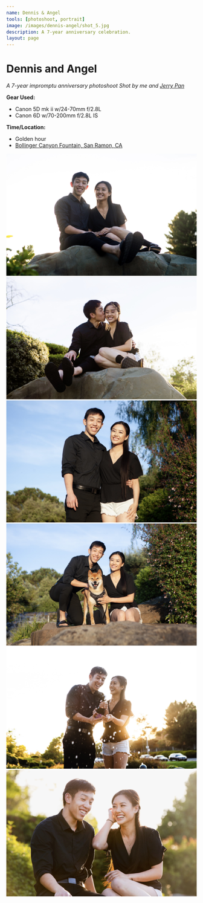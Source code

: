```yaml
---
name: Dennis & Angel
tools: [photoshoot, portrait]
image: /images/dennis-angel/shot_5.jpg
description: A 7-year anniversary celebration.
layout: page
---
```

# Dennis and Angel
*A 7-year impromptu anniversary photoshoot Shot by me and [Jerry Pan](https://www.linkedin.com/in/jerry-pan-18201aa0/)*

**Gear Used:**
* Canon 5D mk ii w/24-70mm f/2.8L
* Canon 6D w/70-200mm f/2.8L IS

**Time/Location:**
* Golden hour
* [Bollinger Canyon Fountain, San Ramon, CA](https://goo.gl/maps/pBmkgPGCf1xtBru99)

![alt text](/images/dennis-angel/shot_1.jpg "shot 1")
![alt text](/images/dennis-angel/shot_2.jpg "shot 2")
![alt text](/images/dennis-angel/shot_3.jpg "shot 3")
![alt text](/images/dennis-angel/shot_4.jpg "shot 4")
![alt text](/images/dennis-angel/shot_5.jpg "shot 5")
![alt text](/images/dennis-angel/shot_6.jpg "shot 6")
